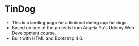 # TinDog

- This is a landing page for a fictional dating app for dogs.
- Based on one of the projects from Angela Yu's Udemy Web Development course.
- Built with HTML and Bootstrap 4.0.
